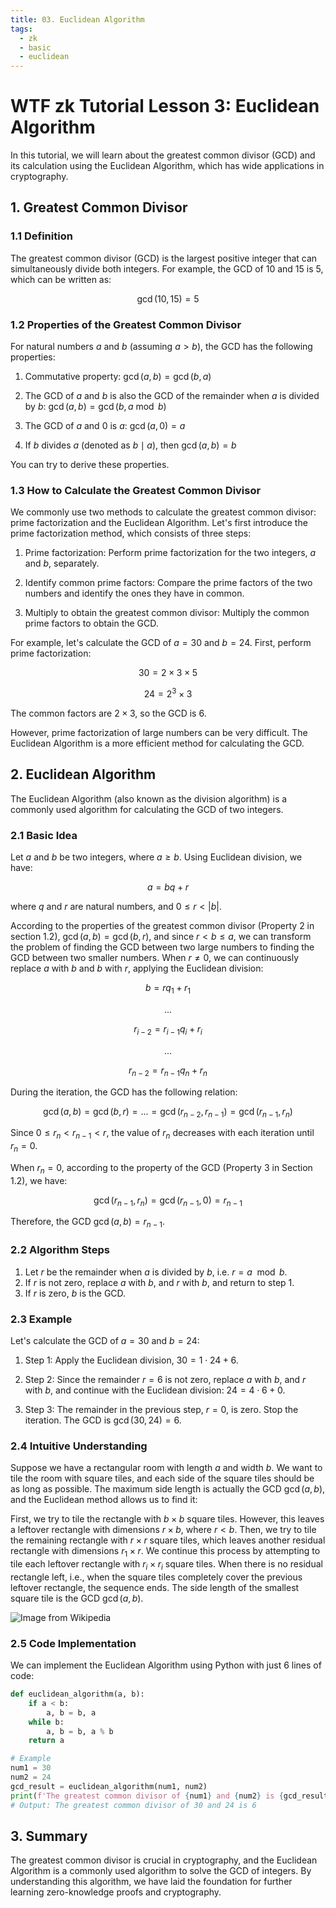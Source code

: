 ```yaml
---
title: 03. Euclidean Algorithm
tags:
  - zk
  - basic
  - euclidean
---
```


# WTF zk Tutorial Lesson 3: Euclidean Algorithm

In this tutorial, we will learn about the greatest common divisor (GCD) and its calculation using the Euclidean Algorithm, which has wide applications in cryptography.

## 1. Greatest Common Divisor

### 1.1 Definition

The greatest common divisor (GCD) is the largest positive integer that can simultaneously divide both integers. For example, the GCD of 10 and 15 is 5, which can be written as:

$$
\gcd(10, 15) = 5
$$


### 1.2 Properties of the Greatest Common Divisor

For natural numbers $a$ and $b$ (assuming $a > b$), the GCD has the following properties:

1. Commutative property: $\gcd(a, b) = \gcd(b, a)$

2. The GCD of $a$ and $b$ is also the GCD of the remainder when $a$ is divided by $b$: $\gcd(a, b) = \gcd(b, a \bmod b)$

3. The GCD of $a$ and 0 is $a$: $\gcd(a, 0) = a$

4. If $b$ divides $a$ (denoted as $b \mid a$), then $\gcd(a, b) = b$

You can try to derive these properties.

### 1.3 How to Calculate the Greatest Common Divisor

We commonly use two methods to calculate the greatest common divisor: prime factorization and the Euclidean Algorithm. Let's first introduce the prime factorization method, which consists of three steps:

1. Prime factorization: Perform prime factorization for the two integers, $a$ and $b$, separately.

2. Identify common prime factors: Compare the prime factors of the two numbers and identify the ones they have in common.

3. Multiply to obtain the greatest common divisor: Multiply the common prime factors to obtain the GCD.

For example, let's calculate the GCD of $a = 30$ and $b = 24$. First, perform prime factorization:

$$
30 = 2 \times 3 \times 5
$$


$$
24 = 2^3 \times 3
$$

The common factors are $2 \times 3$, so the GCD is 6.

However, prime factorization of large numbers can be very difficult. The Euclidean Algorithm is a more efficient method for calculating the GCD.

## 2. Euclidean Algorithm

The Euclidean Algorithm (also known as the division algorithm) is a commonly used algorithm for calculating the GCD of two integers.

### 2.1 Basic Idea

Let $a$ and $b$ be two integers, where $a \geq b$. Using Euclidean division, we have:

$$
a = bq + r
$$

where $q$ and $r$ are natural numbers, and $0 \leq r \lt |b|$.

According to the properties of the greatest common divisor (Property 2 in section 1.2), $\gcd(a, b) = \gcd(b, r)$, and since $r < b \leq a$, we can transform the problem of finding the GCD between two large numbers to finding the GCD between two smaller numbers. When $r \neq 0$, we can continuously replace $a$ with $b$ and $b$ with $r$, applying the Euclidean division:

$$
b = rq_1 + r_1
$$

$$
...
$$

$$
r_{i-2} = r_{i-1}q_{i} + r_i
$$


$$
...
$$

$$
r_{n-2} = r_{n-1}q_{n} + r_n
$$

During the iteration, the GCD has the following relation:

$$
\gcd(a, b) = \gcd(b, r) = ... = \gcd(r_{n-2}, r_{n-1}) = \gcd(r_{n-1}, r_{n})
$$

Since $0 \leq r_n < r_{n-1} < r$, the value of $r_n$ decreases with each iteration until $r_n = 0$.

When $r_n = 0$, according to the property of the GCD (Property 3 in Section 1.2), we have: 

$$
\gcd(r_{n-1}, r_n) = \gcd(r_{n-1}, 0) = r_{n-1}
$$

Therefore, the GCD $\gcd(a, b) = r_{n-1}$.

### 2.2 Algorithm Steps

1. Let $r$ be the remainder when $a$ is divided by $b$, i.e. $r = a \mod b$.
2. If $r$ is not zero, replace $a$ with $b$, and $r$ with $b$, and return to step 1.
3. If $r$ is zero, $b$ is the GCD.

### 2.3 Example

Let's calculate the GCD of $a = 30$ and $b = 24$:

1. Step 1: Apply the Euclidean division, $30 = 1 \cdot 24 + 6$.

2. Step 2: Since the remainder $r = 6$ is not zero, replace $a$ with $b$, and $r$ with $b$, and continue with the Euclidean division: $24 = 4 \cdot 6 + 0$.

3. Step 3: The remainder in the previous step, $r = 0$, is zero. Stop the iteration. The GCD is $\gcd(30, 24) = 6$.

### 2.4 Intuitive Understanding
Suppose we have a rectangular room with length $a$ and width $b$. We want to tile the room with square tiles, and each side of the square tiles should be as long as possible. The maximum side length is actually the GCD $\gcd(a, b)$, and the Euclidean method allows us to find it:

First, we try to tile the rectangle with $b \times b$ square tiles. However, this leaves a leftover rectangle with dimensions $r \times b$, where $r < b$. Then, we try to tile the remaining rectangle with $r \times r$ square tiles, which leaves another residual rectangle with dimensions $r_1 \times r$. We continue this process by attempting to tile each leftover rectangle with $r_i \times r_i$ square tiles. When there is no residual rectangle left, i.e., when the square tiles completely cover the previous leftover rectangle, the sequence ends. The side length of the smallest square tile is the GCD $\gcd(a, b)$.

![Image from Wikipedia](./img/3-1.gif)

### 2.5 Code Implementation

We can implement the Euclidean Algorithm using Python with just 6 lines of code:

```python
def euclidean_algorithm(a, b):
    if a < b:
        a, b = b, a
    while b:
        a, b = b, a % b
    return a

# Example
num1 = 30
num2 = 24
gcd_result = euclidean_algorithm(num1, num2)
print(f'The greatest common divisor of {num1} and {num2} is {gcd_result}')
# Output: The greatest common divisor of 30 and 24 is 6
```

## 3. Summary

The greatest common divisor is crucial in cryptography, and the Euclidean Algorithm is a commonly used algorithm to solve the GCD of integers. By understanding this algorithm, we have laid the foundation for further learning zero-knowledge proofs and cryptography.
